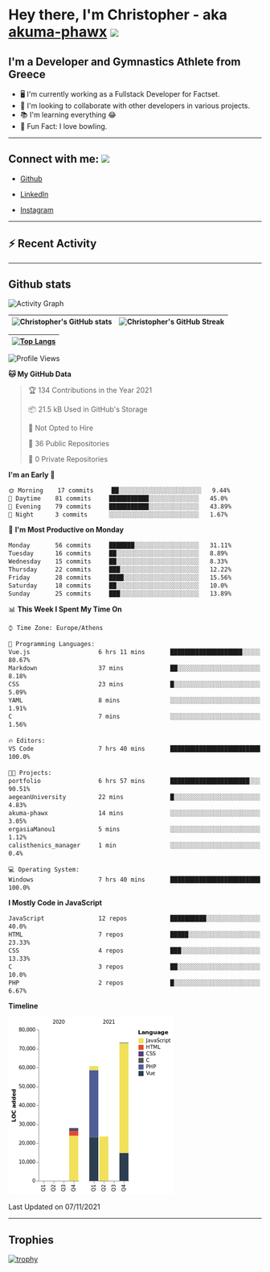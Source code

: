 # Hey there, I'm Christopher - aka [akuma-phawx](https://github.com/akuma-phawx) <img src = "https://raw.githubusercontent.com/MartinHeinz/MartinHeinz/master/wave.gif" width = 50px>

## I'm a Developer and Gymnastics Athlete from Greece

- 🖥️ I'm currently working as a Fullstack Developer for Factset.
- 🤲 I'm looking to collaborate with other developers in various projects.
- 📚 I'm learning everything 😂
- 🎳 Fun Fact: I love bowling.

---

## Connect with me: <img src='https://raw.githubusercontent.com/ShahriarShafin/ShahriarShafin/main/Assets/handshake.gif' width="100px">

- [Github](https://github.com/akuma-phawx)

- [LinkedIn](https://www.linkedin.com/in/christopher-vradis-3b9a68151/)

- [Instagram](https://www.instagram.com/chris.vrd_sw/)

---

## ⚡ Recent Activity

<!--START_SECTION:activity-->
<!--END_SECTION:activity-->

---

## Github stats

![Activity Graph](https://activity-graph.herokuapp.com/graph?username=akuma-phawx&theme=dracula)

| ![Christopher's GitHub stats](https://github-readme-stats.vercel.app/api?username=akuma-phawx&show_icons=true&theme=dracula) | ![Christopher's GitHub Streak](https://github-readme-streak-stats.herokuapp.com/?user=akuma-phawx&theme=dracula) |
| ---------------------------------------------------------------------------------------------------------------------------- | ---------------------------------------------------------------------------------------------------------------- |

| [![Top Langs](https://github-readme-stats.vercel.app/api/top-langs/?username=akuma-phawx&show_icons=true&theme=radical)](https://github.com/akuma-phawx/github-readme-stats) |
| ---------------------------------------------------------------------------------------------------------------------------------------------------------------------------- |

<!--START_SECTION:waka-->
![Profile Views](http://img.shields.io/badge/Profile%20Views-1-blue)

**🐱 My GitHub Data** 

> 🏆 134 Contributions in the Year 2021
 > 
> 📦 21.5 kB Used in GitHub's Storage 
 > 
> 🚫 Not Opted to Hire
 > 
> 📜 36 Public Repositories 
 > 
> 🔑 0 Private Repositories  
 > 
**I'm an Early 🐤** 

```text
🌞 Morning    17 commits     ██░░░░░░░░░░░░░░░░░░░░░░░   9.44% 
🌆 Daytime    81 commits     ███████████░░░░░░░░░░░░░░   45.0% 
🌃 Evening    79 commits     ███████████░░░░░░░░░░░░░░   43.89% 
🌙 Night      3 commits      ░░░░░░░░░░░░░░░░░░░░░░░░░   1.67%

```
📅 **I'm Most Productive on Monday** 

```text
Monday       56 commits     ███████░░░░░░░░░░░░░░░░░░   31.11% 
Tuesday      16 commits     ██░░░░░░░░░░░░░░░░░░░░░░░   8.89% 
Wednesday    15 commits     ██░░░░░░░░░░░░░░░░░░░░░░░   8.33% 
Thursday     22 commits     ███░░░░░░░░░░░░░░░░░░░░░░   12.22% 
Friday       28 commits     ████░░░░░░░░░░░░░░░░░░░░░   15.56% 
Saturday     18 commits     ██░░░░░░░░░░░░░░░░░░░░░░░   10.0% 
Sunday       25 commits     ███░░░░░░░░░░░░░░░░░░░░░░   13.89%

```


📊 **This Week I Spent My Time On** 

```text
⌚︎ Time Zone: Europe/Athens

💬 Programming Languages: 
Vue.js                   6 hrs 11 mins       ████████████████████░░░░░   80.67% 
Markdown                 37 mins             ██░░░░░░░░░░░░░░░░░░░░░░░   8.18% 
CSS                      23 mins             █░░░░░░░░░░░░░░░░░░░░░░░░   5.09% 
YAML                     8 mins              ░░░░░░░░░░░░░░░░░░░░░░░░░   1.91% 
C                        7 mins              ░░░░░░░░░░░░░░░░░░░░░░░░░   1.56%

🔥 Editors: 
VS Code                  7 hrs 40 mins       █████████████████████████   100.0%

🐱‍💻 Projects: 
portfolio                6 hrs 57 mins       ██████████████████████░░░   90.51% 
aegeanUniversity         22 mins             █░░░░░░░░░░░░░░░░░░░░░░░░   4.83% 
akuma-phawx              14 mins             ░░░░░░░░░░░░░░░░░░░░░░░░░   3.05% 
ergasiaManou1            5 mins              ░░░░░░░░░░░░░░░░░░░░░░░░░   1.12% 
calisthenics_manager     1 min               ░░░░░░░░░░░░░░░░░░░░░░░░░   0.4%

💻 Operating System: 
Windows                  7 hrs 40 mins       █████████████████████████   100.0%

```

**I Mostly Code in JavaScript** 

```text
JavaScript               12 repos            ██████████░░░░░░░░░░░░░░░   40.0% 
HTML                     7 repos             █████░░░░░░░░░░░░░░░░░░░░   23.33% 
CSS                      4 repos             ███░░░░░░░░░░░░░░░░░░░░░░   13.33% 
C                        3 repos             ██░░░░░░░░░░░░░░░░░░░░░░░   10.0% 
PHP                      2 repos             █░░░░░░░░░░░░░░░░░░░░░░░░   6.67%

```


**Timeline**

![Chart not found](https://raw.githubusercontent.com/akuma-phawx/akuma-phawx/main/charts/bar_graph.png) 


 Last Updated on 07/11/2021
<!--END_SECTION:waka-->

---

## Trophies

[![trophy](https://github-profile-trophy.vercel.app/?username=akuma-phawx&theme=onedark)](https://github.com/ryo-ma/github-profile-trophy)
